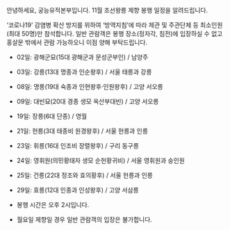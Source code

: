 안녕하세요, 궁능유적본부입니다. 11월 조선왕릉 제향 봉행 일정을 알려드립니다.

‘코로나19’ 감염병 확산 방지를 위하여 ‘방역지침’에 따라 제관 및 주관단체 등 최소인원(최대 50명)만 참석합니다. 일반 관람객은 봉행 장소(정자각, 침전)에 입장하실 수 없고 홍살문 밖에서 관람 가능하오니 이점 양해 부탁드립니다.

- 02일: 광해군묘(15대 광해군과 문성군부인) / 남양주
- 03일: 강릉(13대 명종과 인순왕후) / 서울 태릉과 강릉
- 08일: 명릉(19대 숙종과 인현왕후·인원왕후) / 고양 서오릉
- 09일: 대빈묘(20대 경종 생모 옥산부대빈) / 고양 서오릉
- 19일: 장릉(6대 단종) / 영월
- 21일: 헌릉(3대 태종비 원경왕후) / 서울 헌릉과 인릉
- 23일: 휘릉(16대 인조비 장렬왕후) / 구리 동구릉
- 24일: 영휘원(의민황태자 생모 순헌황귀비) / 서울 영휘원과 숭인원
- 25일: 건릉(22대 정조와 효의황후) / 서울 헌릉과 인릉
- 29일: 효릉(12대 인종과 인성왕후) / 고양 서삼릉

- 봉행 시간은 오후 2시입니다.
- 월요일 제향일 경우 일반 관람객의 입장은 불가합니다.